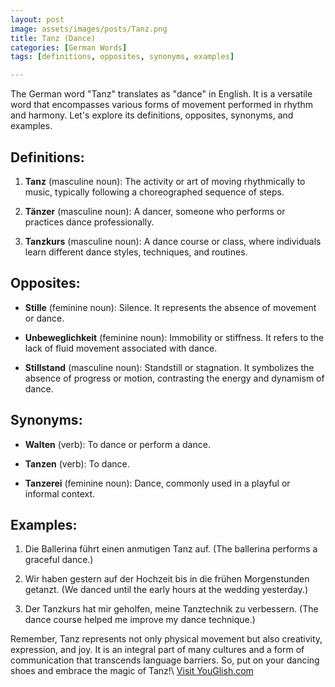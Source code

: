 ```yaml
---
layout: post
image: assets/images/posts/Tanz.png
title: Tanz (Dance)
categories: [German Words]
tags: [definitions, opposites, synonyms, examples]

---
```


The German word "Tanz" translates as "dance" in English. It is a versatile word that encompasses various forms of movement performed in rhythm and harmony. Let's explore its definitions, opposites, synonyms, and examples.

## Definitions:

1. **Tanz** (masculine noun): The activity or art of moving rhythmically to music, typically following a choreographed sequence of steps.

2. **Tänzer** (masculine noun): A dancer, someone who performs or practices dance professionally.

3. **Tanzkurs** (masculine noun): A dance course or class, where individuals learn different dance styles, techniques, and routines.

## Opposites:

- **Stille** (feminine noun): Silence. It represents the absence of movement or dance.

- **Unbeweglichkeit** (feminine noun): Immobility or stiffness. It refers to the lack of fluid movement associated with dance.

- **Stillstand** (masculine noun): Standstill or stagnation. It symbolizes the absence of progress or motion, contrasting the energy and dynamism of dance.

## Synonyms:

- **Walten** (verb): To dance or perform a dance.

- **Tanzen** (verb): To dance.

- **Tanzerei** (feminine noun): Dance, commonly used in a playful or informal context.

## Examples:

1. Die Ballerina führt einen anmutigen Tanz auf. (The ballerina performs a graceful dance.)

2. Wir haben gestern auf der Hochzeit bis in die frühen Morgenstunden getanzt. (We danced until the early hours at the wedding yesterday.)

3. Der Tanzkurs hat mir geholfen, meine Tanztechnik zu verbessern. (The dance course helped me improve my dance technique.)

Remember, Tanz represents not only physical movement but also creativity, expression, and joy. It is an integral part of many cultures and a form of communication that transcends language barriers. So, put on your dancing shoes and embrace the magic of Tanz!\ <a id="yg-widget-0" class="youglish-widget" data-query="Tanz" data-lang="german" data-components="8412" data-auto-start="0" data-bkg-color="theme_light" data-title="How%20to%20pronounce%20Tanz%20in%20German"  rel="nofollow" href="https://youglish.com">Visit YouGlish.com</a><script async src="https://youglish.com/public/emb/widget.js" charset="utf-8"></script>